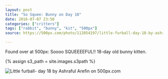 ```yaml
---
layout: post
title: "So Squee: Bunny on Day 18"
date: 2016-07-07 23:50
categories: ["critters"]
tags: ["rabbit", "bunny", "kit", "500px"]
source: https://500px.com/photo/112054197/little-furball-day-18-by-ashraful-arefin?utm_campaign=little-furball-day-18-by-ashraful-arefin&utm_medium=social&utm_source=500px

---
```


Found over at 500px: Soooo SQUEEEEFUL!! 18-day old bunny kitten.

{% assign s3_path = site.images.s3path %}


<div class='pixels-photo'>
<p>
<img src='https://drscdn.500px.org/photo/112054197/m%3D900/c9a8be3c683e97af785a1e38d9d6910e' alt='Little furball- day 18 by Ashraful Arefin on 500px.com'>
</p>
<a href='https://500px.com/photo/112054197/little-furball-day-18-by-ashraful-arefin' alt='Little furball- day 18 by Ashraful Arefin on 500px.com'></a>
</div>

<script type='text/javascript' src='https://500px.com/embed.js'></script>
